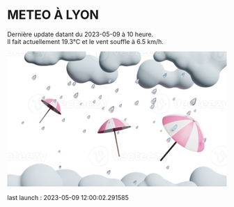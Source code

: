 # METEO À LYON

Dernière update datant du 2023-05-09 à 10 heure.  
Il fait actuellement 19.3°C et le vent souffle à 6.5 km/h.      

![](./.github/rain.png)

last launch : 2023-05-09 12:00:02.291585
